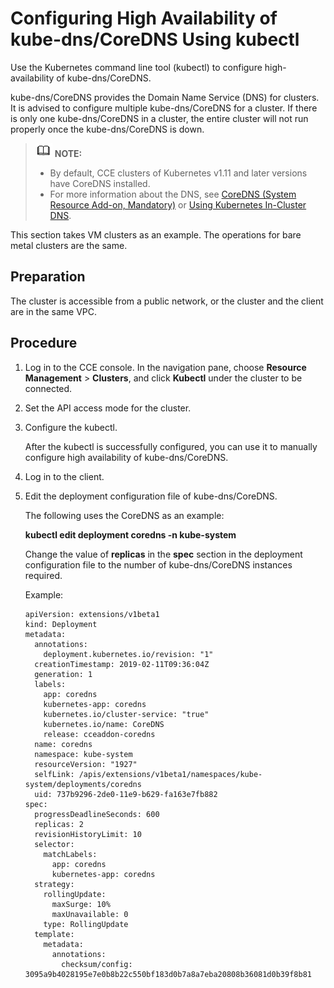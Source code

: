 # Configuring High Availability of kube-dns/CoreDNS Using kubectl<a name="cce_01_0162"></a>

Use the Kubernetes command line tool \(kubectl\) to configure  high-availability  of kube-dns/CoreDNS.

kube-dns/CoreDNS provides the Domain Name Service \(DNS\) for clusters. It is advised to configure multiple kube-dns/CoreDNS for a cluster. If there is only one kube-dns/CoreDNS in a cluster, the entire cluster will not run properly once the kube-dns/CoreDNS is down.

>![](public_sys-resources/icon-note.gif) **NOTE:**   
>-   By default, CCE clusters of Kubernetes v1.11 and later versions have CoreDNS installed.  
>-   For more information about the DNS, see  [CoreDNS \(System Resource Add-on, Mandatory\)](coredns-(system-resource-add-on-mandatory).md)  or  [Using Kubernetes In-Cluster DNS](using-kubernetes-in-cluster-dns.md).  

This section takes VM clusters as an example. The operations for bare metal clusters are the same.

## Preparation<a name="s749b044f6e864a919f0c0616cfad1dab"></a>

The cluster is accessible from a public network, or the cluster and the client are in the same VPC.

## Procedure<a name="s6797453bdad1452db7d603668deda069"></a>

1.  Log in to the CCE console. In the navigation pane, choose  **Resource Management**  \>  **Clusters**, and click  **Kubectl**  under the cluster to be connected.
2.  Set the API access mode for the cluster.
3.  Configure the kubectl.

    After the kubectl is successfully configured, you can use it to manually configure high availability of kube-dns/CoreDNS.

4.  Log in to the client.
5.  Edit the deployment configuration file of kube-dns/CoreDNS.

    The following uses the CoreDNS as an example:

    **kubectl edit deployment coredns -n kube-system**

    Change the value of  **replicas**  in the  **spec**  section in the deployment configuration file to the number of kube-dns/CoreDNS instances required.

    Example:

    ```
    apiVersion: extensions/v1beta1
    kind: Deployment
    metadata:
      annotations:
        deployment.kubernetes.io/revision: "1"
      creationTimestamp: 2019-02-11T09:36:04Z
      generation: 1
      labels:
        app: coredns
        kubernetes-app: coredns
        kubernetes.io/cluster-service: "true"
        kubernetes.io/name: CoreDNS
        release: cceaddon-coredns
      name: coredns
      namespace: kube-system
      resourceVersion: "1927"
      selfLink: /apis/extensions/v1beta1/namespaces/kube-system/deployments/coredns
      uid: 737b9296-2de0-11e9-b629-fa163e7fb882
    spec:
      progressDeadlineSeconds: 600
      replicas: 2
      revisionHistoryLimit: 10
      selector:
        matchLabels:
          app: coredns
          kubernetes-app: coredns
      strategy:
        rollingUpdate:
          maxSurge: 10%
          maxUnavailable: 0
        type: RollingUpdate
      template:
        metadata:
          annotations:
            checksum/config: 3095a9b4028195e7e0b8b22c550bf183d0b7a8a7eba20808b36081d0b39f8b81
    ```


